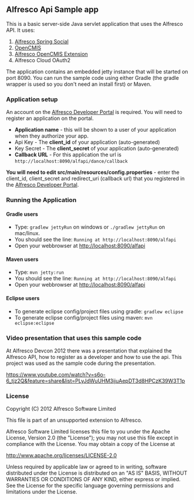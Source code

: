 ## Alfresco Api Sample app  
This is a basic server-side Java servlet application that uses the Alfresco API.  It uses:

1. [Alfresco Spring Social](https://github.com/Alfresco/spring-social-alfresco)
2. [OpenCMIS](http://chemistry.apache.org/java/opencmis.html)
3. [Alfresco OpenCMIS Extension](https://code.google.com/a/apache-extras.org/p/alfresco-opencmis-extension/)
4. Alfresco Cloud OAuth2

The application contains an embedded jetty instance that will be started on port 8090.  You can run the sample code using either Gradle (the gradle wrapper is used so you don't need an install first) or Maven.

### Application setup
An account on the [Alfresco Developer Portal](https://developer.alfresco.com) is required.  You will need to register an application on the portal.

* **Application name** - this will be shown to a user of your application when they authorize your app.
* Api Key - The **client_id** of your application (auto-generated)
* Key Secret - The **client_secret** of your application (auto-generated)
* **Callback URL** - For this application the url is `http://localhost:8090/alfapi/dance/callback`  

**You will need to edit src/main/resources/config.properties** - enter the client_id, client_secret and redirect_uri (callback url) that you registered in the [Alfresco Developer Portal](https://developer.alfresco.com).

### Running the Application

#### Gradle users
* Type: `gradlew jettyRun` on windows or `./gradlew jettyRun` on mac/linux.  
* You should see the line: `Running at http://localhost:8090/alfapi`
* Open your webbrowser at <http://localhost:8090/alfapi>
 
#### Maven users
* Type: `mvn jetty:run`  
* You should see the line: `Running at http://localhost:8090/alfapi`
* Open your webbrowser at <http://localhost:8090/alfapi>

#### Eclipse users
* To generate eclipse config/project files using gradle: `gradlew eclipse`  
* To generate eclipse config/project files using maven: `mvn eclipse:eclipse`  
  
### Video presentation that uses this sample code
At Alfresco Devcon 2012 there was a presentation that explained the Alfresco API, 
how to register as a developer and how to use the api.  This project was used as the sample
code during the presentation.

https://www.youtube.com/watch?v=s6o-6_tjz2Q&feature=share&list=PLyJdWuUHM3ijuAepDT3d8HPCzK39W3T1p

### License
Copyright (C) 2012 Alfresco Software Limited

This file is part of an unsupported extension to Alfresco.

Alfresco Software Limited licenses this file
to you under the Apache License, Version 2.0 (the
"License"); you may not use this file except in compliance
with the License.  You may obtain a copy of the License at

 http://www.apache.org/licenses/LICENSE-2.0

Unless required by applicable law or agreed to in writing,
software distributed under the License is distributed on an
"AS IS" BASIS, WITHOUT WARRANTIES OR CONDITIONS OF ANY
KIND, either express or implied.  See the License for the
specific language governing permissions and limitations
under the License.